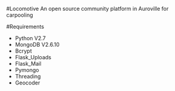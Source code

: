 #Locomotive
An open source community platform in Auroville for carpooling

#Requirements
* Python V2.7
* MongoDB V2.6.10
* Bcrypt
* Flask_Uploads
* Flask_Mail
* Pymongo
* Threading
* Geocoder
